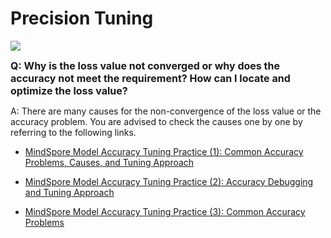 # Precision Tuning

<a href="https://gitee.com/mindspore/docs/blob/r2.0/docs/mindspore/source_en/faq/precision_tuning.md" target="_blank"><img src="https://mindspore-website.obs.cn-north-4.myhuaweicloud.com/website-images/r2.0/resource/_static/logo_source_en.png"></a>

<font size=3>**Q: Why is the loss value not converged or why does the accuracy not meet the requirement? How can I locate and optimize the loss value?**</font>

A: There are many causes for the non-convergence of the loss value or the accuracy problem. You are advised to check the causes one by one by referring to the following links.

- [MindSpore Model Accuracy Tuning Practice (1): Common Accuracy Problems, Causes, and Tuning Approach](https://bbs.huaweicloud.com/forum/forum.php?mod=viewthread&tid=102750)

- [MindSpore Model Accuracy Tuning Practice (2): Accuracy Debugging and Tuning Approach](https://bbs.huaweicloud.com/forum/forum.php?mod=viewthread&tid=106624)

- [MindSpore Model Accuracy Tuning Practice (3): Common Accuracy Problems](https://bbs.huaweicloud.com/forum/forum.php?mod=viewthread&tid=119271)
